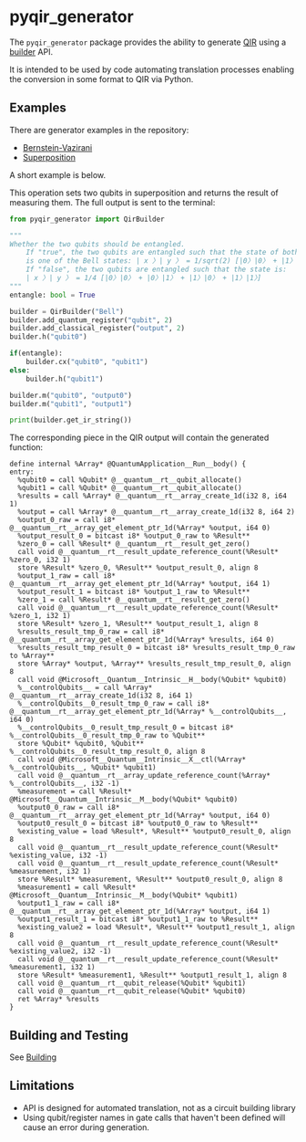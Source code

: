# pyqir_generator

The `pyqir_generator` package provides the ability to generate [QIR](https://github.com/microsoft/qsharp-language/tree/main/Specifications/QIR#quantum-intermediate-representation-qir) using a [builder](https://en.wikipedia.org/wiki/Builder_pattern) API.

It is intended to be used by code automating translation processes enabling the conversion in some format to QIR via Python.

## Examples

There are generator examples in the repository:
- [Bernstein-Vazirani](examples/generator/bernstein_vazirani.py)
- [Superposition](examples/generator/superposition.py)

A short example is below.

This operation sets two qubits in superposition and returns the result of 
measuring them. The full output is sent to the terminal:

```python
from pyqir_generator import QirBuilder

"""
Whether the two qubits should be entangled.
    If "true", the two qubits are entangled such that the state of both
    is one of the Bell states: | x 〉| y 〉 = 1/sqrt(2) [|0〉|0〉 + |1〉|1〉]
    If "false", the two qubits are entangled such that the state is:
    | x 〉| y 〉 = 1/4 [|0〉|0〉 + |0〉|1〉 + |1〉|0〉 + |1〉|1〉]
"""
entangle: bool = True

builder = QirBuilder("Bell")
builder.add_quantum_register("qubit", 2)
builder.add_classical_register("output", 2)
builder.h("qubit0")

if(entangle):
    builder.cx("qubit0", "qubit1")
else:
    builder.h("qubit1")

builder.m("qubit0", "output0")
builder.m("qubit1", "output1")

print(builder.get_ir_string())
```

The corresponding piece in the QIR output will contain the generated function:

```
define internal %Array* @QuantumApplication__Run__body() {
entry:
  %qubit0 = call %Qubit* @__quantum__rt__qubit_allocate()
  %qubit1 = call %Qubit* @__quantum__rt__qubit_allocate()
  %results = call %Array* @__quantum__rt__array_create_1d(i32 8, i64 1)
  %output = call %Array* @__quantum__rt__array_create_1d(i32 8, i64 2)
  %output_0_raw = call i8* @__quantum__rt__array_get_element_ptr_1d(%Array* %output, i64 0)
  %output_result_0 = bitcast i8* %output_0_raw to %Result**
  %zero_0 = call %Result* @__quantum__rt__result_get_zero()
  call void @__quantum__rt__result_update_reference_count(%Result* %zero_0, i32 1)
  store %Result* %zero_0, %Result** %output_result_0, align 8
  %output_1_raw = call i8* @__quantum__rt__array_get_element_ptr_1d(%Array* %output, i64 1)
  %output_result_1 = bitcast i8* %output_1_raw to %Result**
  %zero_1 = call %Result* @__quantum__rt__result_get_zero()
  call void @__quantum__rt__result_update_reference_count(%Result* %zero_1, i32 1)
  store %Result* %zero_1, %Result** %output_result_1, align 8
  %results_result_tmp_0_raw = call i8* @__quantum__rt__array_get_element_ptr_1d(%Array* %results, i64 0)
  %results_result_tmp_result_0 = bitcast i8* %results_result_tmp_0_raw to %Array**
  store %Array* %output, %Array** %results_result_tmp_result_0, align 8
  call void @Microsoft__Quantum__Intrinsic__H__body(%Qubit* %qubit0)
  %__controlQubits__ = call %Array* @__quantum__rt__array_create_1d(i32 8, i64 1)
  %__controlQubits__0_result_tmp_0_raw = call i8* @__quantum__rt__array_get_element_ptr_1d(%Array* %__controlQubits__, i64 0)
  %__controlQubits__0_result_tmp_result_0 = bitcast i8* %__controlQubits__0_result_tmp_0_raw to %Qubit**
  store %Qubit* %qubit0, %Qubit** %__controlQubits__0_result_tmp_result_0, align 8
  call void @Microsoft__Quantum__Intrinsic__X__ctl(%Array* %__controlQubits__, %Qubit* %qubit1)
  call void @__quantum__rt__array_update_reference_count(%Array* %__controlQubits__, i32 -1)
  %measurement = call %Result* @Microsoft__Quantum__Intrinsic__M__body(%Qubit* %qubit0)
  %output0_0_raw = call i8* @__quantum__rt__array_get_element_ptr_1d(%Array* %output, i64 0)
  %output0_result_0 = bitcast i8* %output0_0_raw to %Result**
  %existing_value = load %Result*, %Result** %output0_result_0, align 8
  call void @__quantum__rt__result_update_reference_count(%Result* %existing_value, i32 -1)
  call void @__quantum__rt__result_update_reference_count(%Result* %measurement, i32 1)
  store %Result* %measurement, %Result** %output0_result_0, align 8
  %measurement1 = call %Result* @Microsoft__Quantum__Intrinsic__M__body(%Qubit* %qubit1)
  %output1_1_raw = call i8* @__quantum__rt__array_get_element_ptr_1d(%Array* %output, i64 1)
  %output1_result_1 = bitcast i8* %output1_1_raw to %Result**
  %existing_value2 = load %Result*, %Result** %output1_result_1, align 8
  call void @__quantum__rt__result_update_reference_count(%Result* %existing_value2, i32 -1)
  call void @__quantum__rt__result_update_reference_count(%Result* %measurement1, i32 1)
  store %Result* %measurement1, %Result** %output1_result_1, align 8
  call void @__quantum__rt__qubit_release(%Qubit* %qubit1)
  call void @__quantum__rt__qubit_release(%Qubit* %qubit0)
  ret %Array* %results
}
```

## Building and Testing

See [Building](../docs/building.md)

## Limitations

- API is designed for automated translation, not as a circuit building library
- Using qubit/register names in gate calls that haven't been defined will cause an error during generation.
